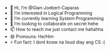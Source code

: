 - 👋 Hi, I’m @Gian-Joebert-Caparas
- 👀 I’m interested in Logical Programming
- 🌱 I’m currently learning System Programming
- 💞️ I’m looking to collaborate on secret hehe
- 📫 How to reach me just contact me hahahha
- 😄 Pronouns: He/Him
- ⚡ Fun fact: I dont know na lisud diay ang CS :(
<!---
Gian-Joebert-Caparas/Gian-Joebert-Caparas is a ✨ special ✨ repository because its `README.md` (this file) appears on your GitHub profile.
You can click the Preview link to take a look at your changes.
--->
